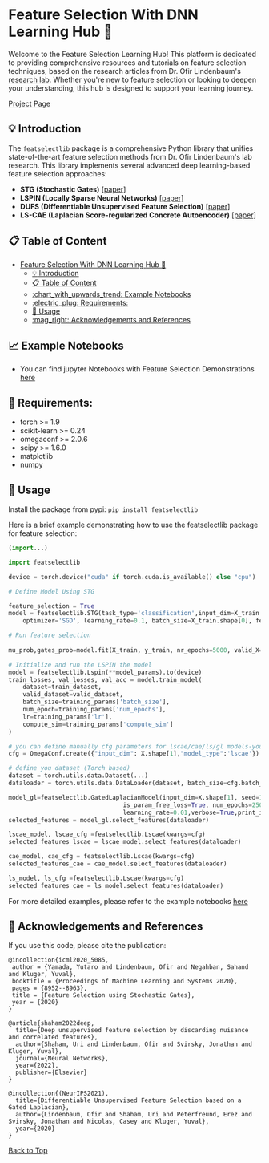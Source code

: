 # Feature Selection With DNN Learning Hub 🧠

Welcome to the Feature Selection Learning Hub! This platform is dedicated to providing comprehensive resources and tutorials on feature selection techniques, based on the research articles from Dr. Ofir Lindenbaum's [research lab](https://www.eng.biu.ac.il/lindeno/). Whether you're new to feature selection or looking to deepen your understanding, this hub is designed to support your learning journey.

[Project Page](https://lindenbaumlab.github.io/project-featselectlib/)

## :bulb: Introduction

The `featselectlib` package is a comprehensive Python library that unifies state-of-the-art feature selection methods from Dr. Ofir Lindenbaum's lab research. This library implements several advanced deep learning-based feature selection approaches:

- **STG (Stochastic Gates)** [[paper]](https://arxiv.org/pdf/1810.04247)
- **LSPIN (Locally Sparse Neural Networks)** [[paper]](https://arxiv.org/pdf/2106.06468)
- **DUFS (Differentiable Unsupervised Feature Selection)** [[paper]](https://arxiv.org/pdf/2007.04728)
- **LS-CAE (Laplacian Score-regularized Concrete Autoencoder)** [[paper]](https://arxiv.org/pdf/2110.05306)

## :clipboard: Table of Content

- [Feature Selection With DNN Learning Hub 🧠](#feature-selection-with-dnn-learning-hub-)
  - [:bulb: Introduction](#bulb-introduction)
  - [:clipboard: Table of Content](#clipboard-table-of-content)
  - [:chart\_with\_upwards\_trend: Example Notebooks](#chart_with_upwards_trend-example-notebooks)
  - [:electric\_plug: Requirements:](#electric_plug-requirements)
  - [:hammer: Usage](#hammer-usage)
  - [:mag\_right: Acknowledgements and References](#mag_right-acknowledgements-and-references)

## :chart_with_upwards_trend: Example Notebooks

- You can find jupyter Notebooks with  Feature Selection Demonstrations [here](https://github.com/LindenbaumLab/project-featselectlib/tree/master/notebooks)


## :electric_plug: Requirements:

* torch >= 1.9
* scikit-learn >= 0.24
* omegaconf >= 2.0.6
* scipy >= 1.6.0
* matplotlib
* numpy
  
  
## :hammer: Usage

Install the package from pypi:
`pip install featselectlib`

Here is a brief example demonstrating how to use the featselectlib package for feature selection:

```python
(import...)

import featselectlib

device = torch.device("cuda" if torch.cuda.is_available() else "cpu")

# Define Model Using STG

feature_selection = True
model = featselectlib.STG(task_type='classification',input_dim=X_train.shape[1], output_dim=2, hidden_dims=[60, 20], activation='tanh',
    optimizer='SGD', learning_rate=0.1, batch_size=X_train.shape[0], feature_selection=feature_selection, sigma=0.5, lam=0.5, random_state=1, device='cpu') 

# Run feature selection
   
mu_prob,gates_prob=model.fit(X_train, y_train, nr_epochs=5000, valid_X=X_valid, valid_y=y_valid, print_interval=1000)

# Initialize and run the LSPIN the model
model = featselectlib.Lspin(**model_params).to(device)
train_losses, val_losses, val_acc = model.train_model(
    dataset=train_dataset, 
    valid_dataset=valid_dataset,
    batch_size=training_params['batch_size'], 
    num_epoch=training_params['num_epochs'], 
    lr=training_params['lr'], 
    compute_sim=training_params['compute_sim']
)

# you can define manually cfg parameters for lscae/cae/ls/gl models-you can see an example in the unsupervised notebook
cfg = OmegaConf.create({"input_dim": X.shape[1],"model_type":'lscae'})

# define you dataset (Torch based)
dataset = torch.utils.data.Dataset(...)
dataloader = torch.utils.data.DataLoader(dataset, batch_size=cfg.batch_size, shuffle=True, drop_last=True)

model_gl=featselectlib.GatedLaplacianModel(input_dim=X.shape[1], seed=1, lam=0.1, fac=2, knn=5,
                                is_param_free_loss=True, num_epochs=2500, batch_size=64,
                                learning_rate=0.01,verbose=True,print_interval=500)
selected_features = model_gl.select_features(dataloader)

lscae_model, lscae_cfg =featselectlib.Lscae(kwargs=cfg)
selected_features_lscae = lscae_model.select_features(dataloader)

cae_model, cae_cfg = featselectlib.Lscae(kwargs=cfg)
selected_features_cae = cae_model.select_features(dataloader)

ls_model, ls_cfg =featselectlib.Lscae(kwargs=cfg)
selected_features_cae = ls_model.select_features(dataloader)
```
For more detailed examples, please refer to the example notebooks [here](https://github.com/yuvalaza/project-featselectlib/tree/master/notebooks)

## :mag_right: Acknowledgements and References
If you use this code, please cite the publication:

```
@incollection{icml2020_5085,
 author = {Yamada, Yutaro and Lindenbaum, Ofir and Negahban, Sahand and Kluger, Yuval},
 booktitle = {Proceedings of Machine Learning and Systems 2020},
 pages = {8952--8963},
 title = {Feature Selection using Stochastic Gates},
 year = {2020}
}
```
```
@article{shaham2022deep,
  title={Deep unsupervised feature selection by discarding nuisance and correlated features},
  author={Shaham, Uri and Lindenbaum, Ofir and Svirsky, Jonathan and Kluger, Yuval},
  journal={Neural Networks},
  year={2022},
  publisher={Elsevier}
}
```
```
@incollection{(NeurIPS2021),
  title={Differentiable Unsupervised Feature Selection based on a Gated Laplacian},
  author={Lindenbaum, Ofir and Shaham, Uri and Peterfreund, Erez and Svirsky, Jonathan and Nicolas, Casey and Kluger, Yuval},
  year={2020}
}
```

[Back to Top](#clipboard-table-of-content)
